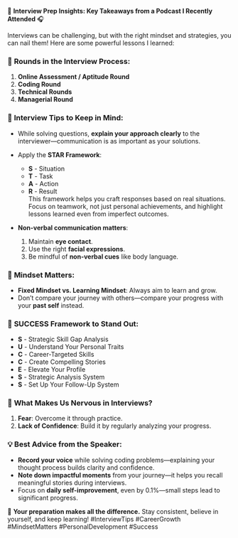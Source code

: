 🎯 **Interview Prep Insights: Key Takeaways from a Podcast I Recently Attended** 🎧  

Interviews can be challenging, but with the right mindset and strategies, you can nail them! Here are some powerful lessons I learned:  

### 💼 **Rounds in the Interview Process:**  
1. **Online Assessment / Aptitude Round**  
2. **Coding Round**  
3. **Technical Rounds**  
4. **Managerial Round**  

### 🔑 **Interview Tips to Keep in Mind:**  
- While solving questions, **explain your approach clearly** to the interviewer—communication is as important as your solutions.  
- Apply the **STAR Framework**:  
  - **S** - Situation  
  - **T** - Task  
  - **A** - Action  
  - **R** - Result  
This framework helps you craft responses based on real situations. Focus on teamwork, not just personal achievements, and highlight lessons learned even from imperfect outcomes.  

- **Non-verbal communication matters**:  
  1. Maintain **eye contact**.  
  2. Use the right **facial expressions**.  
  3. Be mindful of **non-verbal cues** like body language.  

### 🧠 **Mindset Matters:**  
- **Fixed Mindset vs. Learning Mindset**: Always aim to learn and grow.  
- Don’t compare your journey with others—compare your progress with your **past self** instead.  

### 🚀 **SUCCESS Framework to Stand Out:**  
- **S** - Strategic Skill Gap Analysis  
- **U** - Understand Your Personal Traits  
- **C** - Career-Targeted Skills  
- **C** - Create Compelling Stories  
- **E** - Elevate Your Profile  
- **S** - Strategic Analysis System  
- **S** - Set Up Your Follow-Up System  

### 🤯 **What Makes Us Nervous in Interviews?**  
1. **Fear**: Overcome it through practice.  
2. **Lack of Confidence**: Build it by regularly analyzing your progress.  

### 💡 **Best Advice from the Speaker:**  
- **Record your voice** while solving coding problems—explaining your thought process builds clarity and confidence.  
- **Note down impactful moments** from your journey—it helps you recall meaningful stories during interviews.  
- Focus on **daily self-improvement**, even by 0.1%—small steps lead to significant progress.  

💬 **Your preparation makes all the difference.** Stay consistent, believe in yourself, and keep learning! #InterviewTips #CareerGrowth #MindsetMatters #PersonalDevelopment #Success  
